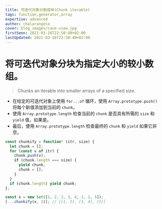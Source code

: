 ```yaml
---
title: 可迭代对象分割成块(Chunk iterable)
tags: function,generator,array
expertise: advanced
author: chalarangelo
cover: blog_images/cave-view.jpg
firstSeen: 2021-03-16T22:50:40+02:00
lastUpdated: 2021-03-16T22:50:40+02:00
---
```


# 将可迭代对象分块为指定大小的较小数组。
> Chunks an iterable into smaller arrays of a specified size.

- 在给定的可迭代对象上使用 `for...of` 循环，使用 `Array.prototype.push()` 将每个新值添加到当前的 `chunk`。
- 使用 `Array.prototype.length` 检查当前的 `chunk` 是否具有所需的 `size` 和 `yield` 值，如果是。
- 最后，使用 `Array.prototype.length` 检查最终的 `chunk` 和 `yield` 如果它非空。

```js
const chunkify = function* (itr, size) {
  let chunk = [];
  for (const v of itr) {
    chunk.push(v);
    if (chunk.length === size) {
      yield chunk;
      chunk = [];
    }
  }
  if (chunk.length) yield chunk;
};
```

```js
const x = new Set([1, 2, 1, 3, 4, 1, 2, 5]);
[...chunkify(x, 2)]; // [[1, 2], [3, 4], [5]]
```
